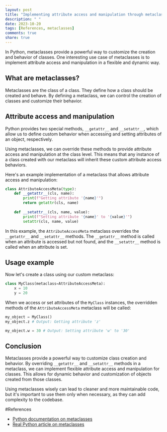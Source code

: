 ```yaml
---
layout: post
title: "Implementing attribute access and manipulation through metaclasses"
description: " "
date: 2023-10-20
tags: [References, metaclasses]
comments: true
share: true
---
```


In Python, metaclasses provide a powerful way to customize the creation and behavior of classes. One interesting use case of metaclasses is to implement attribute access and manipulation in a flexible and dynamic way.

## What are metaclasses?

Metaclasses are the class of a class. They define how a class should be created and behave. By defining a metaclass, we can control the creation of classes and customize their behavior.

## Attribute access and manipulation

Python provides two special methods, `__getattr__` and `__setattr__`, which allow us to define custom behavior when accessing and setting attributes of an object, respectively.

Using metaclasses, we can override these methods to provide attribute access and manipulation at the class level. This means that any instance of a class created with our metaclass will inherit these custom attribute access behaviors.

Here's an example implementation of a metaclass that allows attribute access and manipulation:

```python
class AttributeAccessMeta(type):
    def __getattr__(cls, name):
        print(f"Getting attribute '{name}'")
        return getattr(cls, name)
    
    def __setattr__(cls, name, value):
        print(f"Setting attribute '{name}' to '{value}'")
        setattr(cls, name, value)
```

In this example, the `AttributeAccessMeta` metaclass overrides the `__getattr__` and `__setattr__` methods. The `__getattr__` method is called when an attribute is accessed but not found, and the `__setattr__` method is called when an attribute is set.

## Usage example

Now let's create a class using our custom metaclass:

```python
class MyClass(metaclass=AttributeAccessMeta):
    x = 10
    y = 20
```

When we access or set attributes of the `MyClass` instances, the overridden methods of the `AttributeAccessMeta` metaclass will be called:

```python
my_object = MyClass()
my_object.z # Output: Getting attribute 'z'

my_object.w = 30 # Output: Setting attribute 'w' to '30'
```

## Conclusion

Metaclasses provide a powerful way to customize class creation and behavior. By overriding `__getattr__` and `__setattr__` methods in a metaclass, we can implement flexible attribute access and manipulation for classes. This allows for dynamic behavior and customization of objects created from those classes.

Using metaclasses wisely can lead to cleaner and more maintainable code, but it's important to use them only when necessary, as they can add complexity to the codebase.

#References

- [Python documentation on metaclasses](https://docs.python.org/3/reference/datamodel.html#metaclasses)
- [Real Python article on metaclasses](https://realpython.com/python-metaclasses/)